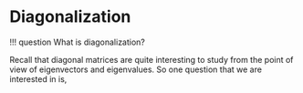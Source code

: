 # Diagonalization

!!! question
	What is diagonalization?


Recall that diagonal matrices are quite interesting to study from the point of view of eigenvectors and eigenvalues. So one question that we are interested in is, 